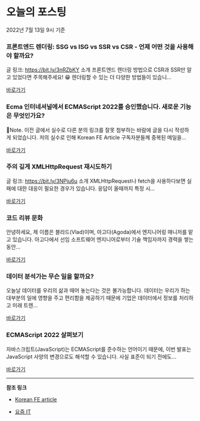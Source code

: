 # 오늘의 포스팅 
2022년 7월 13일 9시 기준 

###  프론트엔드 렌더링: SSG vs ISG vs SSR vs CSR - 언제 어떤 것을 사용해야 할까요? 

 글 링크: https://bit.ly/3nRZbKY 소개 프론트엔드 렌더링 방법으로 CSR과 SSR만 알고 있었다면 주목해주세요! 😁 렌더링할 수 있는 더 다양한 방법들이 있습니... 

 [바로가기](https://kofearticle.substack.com/p/korean-fe-article-ssg-vs-isg-vs-ssr) 

###  Ecma 인터네셔널에서 ECMAScript 2022를 승인했습니다. 새로운 기능은 무엇인가요? 

 Note. 이전 글에서 실수로 다른 분의 링크를 잘못 첨부하는 바람에 글을 다시 작성하게 되었습니다. 저의 실수로 인해 Korean FE Article 구독자분들께 중복된 메일을... 

 [바로가기](https://kofearticle.substack.com/p/korean-fe-article-ecma-ecmascript) 

###  주의 깊게 XMLHttpRequest 재시도하기 

 글 링크: https://bit.ly/3NPju6u 소개 XMLHttpRequest나 fetch을 사용하다보면 실패에 대한 대응이 필요한 경우가 있습니다. 응답이 올때까지 특정 시... 

 [바로가기](https://kofearticle.substack.com/p/korean-fe-article-xmlhttprequest) 

### 코드 리뷰 문화 

 안녕하세요, 제 이름은 블라드(Vlad)이며, 아고다(Agoda)에서 엔지니어링 매니저를 맡고 있습니다. 아고다에서 선임 소프트웨어 엔지니어로부터 기술 책임자까지 경력을 쌓는 동안... 

 [바로가기](https://yozm.wishket.com/magazine/detail/1577/) 

### 데이터 분석가는 무슨 일을 할까요? 

 오늘날 데이터를 우리의 삶과 때어 놓는다는 것은 불가능합니다. 데이터는 우리가 하는 대부분의 일에 영향을 주고 편리함을 제공하기 때문에 기업은 데이터에서 정보를 처리하고 미래 트렌... 

 [바로가기](https://yozm.wishket.com/magazine/detail/1571/) 

### ECMAScript 2022 살펴보기 

 자바스크립트(JavaScript)는 ECMAScript를 준수하는 언어이기 때문에, 이번 발표는 JavaScript 사양의 변경으로도 해석할 수 있습니다. 사실 표준이 되기 전에도... 

 [바로가기](https://yozm.wishket.com/magazine/detail/1570/) 

---

**참조 링크**

- [Korean FE article](https://kofearticle.substack.com) 

- [요즘 IT](https://yozm.wishket.com/magazine) 

